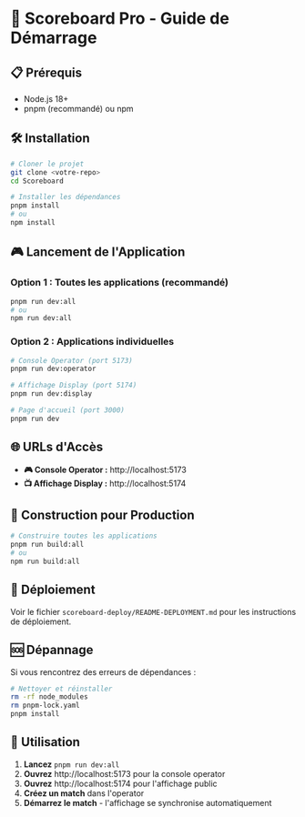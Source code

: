 # 🚀 Scoreboard Pro - Guide de Démarrage

## 📋 Prérequis

- Node.js 18+ 
- pnpm (recommandé) ou npm

## 🛠️ Installation

```bash
# Cloner le projet
git clone <votre-repo>
cd Scoreboard

# Installer les dépendances
pnpm install
# ou
npm install
```

## 🎮 Lancement de l'Application

### Option 1 : Toutes les applications (recommandé)
```bash
pnpm run dev:all
# ou
npm run dev:all
```

### Option 2 : Applications individuelles
```bash
# Console Operator (port 5173)
pnpm run dev:operator

# Affichage Display (port 5174) 
pnpm run dev:display

# Page d'accueil (port 3000)
pnpm run dev
```

## 🌐 URLs d'Accès

- **🎮 Console Operator :** http://localhost:5173
- **📺 Affichage Display :** http://localhost:5174

## 🔧 Construction pour Production

```bash
# Construire toutes les applications
pnpm run build:all
# ou
npm run build:all
```

## 🚀 Déploiement

Voir le fichier `scoreboard-deploy/README-DEPLOYMENT.md` pour les instructions de déploiement.

## 🆘 Dépannage

Si vous rencontrez des erreurs de dépendances :

```bash
# Nettoyer et réinstaller
rm -rf node_modules
rm pnpm-lock.yaml
pnpm install
```

## 📱 Utilisation

1. **Lancez** `pnpm run dev:all`
2. **Ouvrez** http://localhost:5173 pour la console operator
3. **Ouvrez** http://localhost:5174 pour l'affichage public
4. **Créez un match** dans l'operator
5. **Démarrez le match** - l'affichage se synchronise automatiquement

